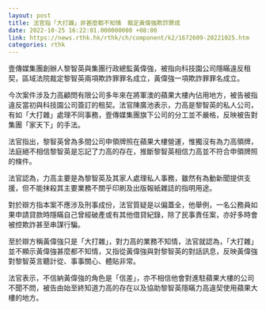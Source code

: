 ```yaml
---
layout: post
title: 法官指「大打雜」非甚麼都不知情　裁定黃偉強欺詐罪成
date: 2022-10-25 16:22:01.000000000 +08:00
link: https://news.rthk.hk/rthk/ch/component/k2/1672609-20221025.htm
categories: rthk
---
```


壹傳媒集團創辦人黎智英與集團行政總監黃偉強，被指向科技園公司隱瞞違反租契，區域法院裁定黎智英兩項欺詐罪罪名成立，黃偉強一項欺詐罪罪名成立。

今次案件涉及力高顧問有限公司多年來在將軍澳的蘋果大樓內佔用地方，被告被指違反當初與科技園公司簽訂的租契。法官陳廣池表示，力高是黎智英的私人公司，有如「大打雜」處理不同事務，壹傳媒集團旗下公司的分工並不嚴格，反映被告對集團「家天下」的手法。

法官指出，黎智英曾為多間公司申領牌照在蘋果大樓營運，惟獨沒有為力高領牌，法庭絕不相信黎智英是忘記了力高的存在，推斷黎智英相信力高並不符合申領牌照的條件。

法官認為，力高主要是為黎智英及其家人處理私人事務，雖然有為動新聞提供支援，但不能抹殺其主要業務不關乎印刷及出版報紙雜誌的指明用途。

對於辯方指本案不應涉及刑事成份，法官質疑是以偏蓋全，他舉例，一名公務員如果申請貸款時隱瞞自己曾經破產或有其他借貸紀錄，除了民事責任案，亦好多時會被控欺詐甚至串謀行騙。

至於辯方稱黃偉強只是「大打雜」，對力高的業務不知情，法官就認為，「大打雜」並不顯示黃偉強甚麼都不知情，又指從黃偉強與對黎智英的對話訊息，反映黃偉強對黎智英言聽計從、事事關心、體貼非常。

法官表示，不信納黃偉強的角色是「信差」，亦不相信他會對進駐蘋果大樓的公司不聞不問，被告由始至終知道力高的存在以及協助黎智英隱瞞力高違契使用蘋果大樓的地方。

